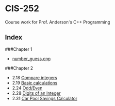 CIS-252
=======

Course work for Prof. Anderson's C++ Programming


Index
-----

###Chapter 1
- [number_guess.cpp](https://github.com/ptrckbrwn/CIS-252/blob/master/number_guess.cpp)

###Chapter 2
- 2.18 [Compare integers](https://github.com/ptrckbrwn/CIS-252/blob/master/chapter-2/2_18.cpp)
- 2.19 [Basic calculations](https://github.com/ptrckbrwn/CIS-252/blob/master/chapter-2/2_19.cpp)
- 2.24 [Odd/Even](https://github.com/ptrckbrwn/CIS-252/blob/master/chapter-2/2_24.cpp)
- 2.28 [Digits of an Integer](https://github.com/ptrckbrwn/CIS-252/blob/master/chapter-2/2_28.cpp)
- 2.31 [Car Pool Savings Calculator](https://github.com/ptrckbrwn/CIS-252/blob/master/chapter-2/2_31.cpp)
